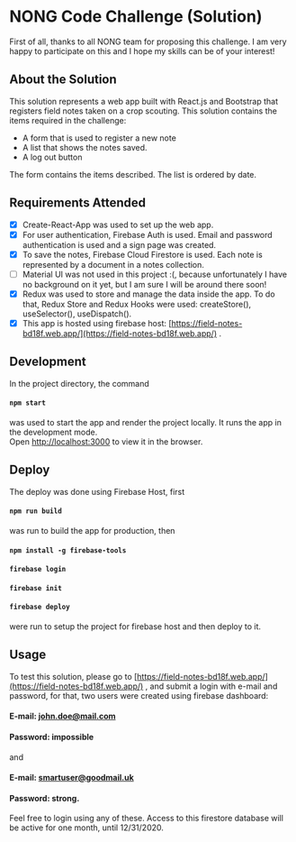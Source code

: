# NONG Code Challenge (Solution)

First of all, thanks to all NONG team for proposing this challenge. I am very happy to participate on this and I hope my skills can be of your interest!

## About the Solution

This solution represents a web app built with React.js and Bootstrap that registers field notes taken on a crop scouting.
This solution contains the items required in the challenge:

- A form that is used to register a new note
- A list that shows the notes saved.
- A log out button

The form contains the items described. The list is ordered by date.

## Requirements Attended

- [x] Create-React-App was used to set up the web app.
- [x] For user authentication, Firebase Auth is used. Email and password authentication is used and a sign page was created.
- [x] To save the notes, Firebase Cloud Firestore is used.
      Each note is represented by a document in a notes collection.
- [ ] Material UI was not used in this project :(, because unfortunately I have no background on it yet, but I am sure I will be around there soon!
- [x] Redux was used to store and manage the data inside the app. To do that, Redux Store and Redux Hooks were used: createStore(), useSelector(), useDispatch().
- [x] This app is hosted using firebase host: [https://field-notes-bd18f.web.app/](https://field-notes-bd18f.web.app/) .

## Development

In the project directory, the command

#### `npm start`

was used to start the app and render the project locally.
It runs the app in the development mode.\
Open [http://localhost:3000](http://localhost:3000) to view it in the browser.

## Deploy

The deploy was done using Firebase Host, first

#### `npm run build`

was run to build the app for production, then

#### `npm install -g firebase-tools`

#### `firebase login`

#### `firebase init`

#### `firebase deploy`

were run to setup the project for firebase host and then deploy to it.

## Usage

To test this solution, please go to [https://field-notes-bd18f.web.app/](https://field-notes-bd18f.web.app/) , and submit a login with e-mail and password, for that, two users were created using firebase dashboard:

#### E-mail: john.doe@mail.com
#### Password: impossible
and
#### E-mail: smartuser@goodmail.uk
#### Password: strong.

Feel free to login using any of these. Access to this firestore database will be active for one month, until 12/31/2020.
